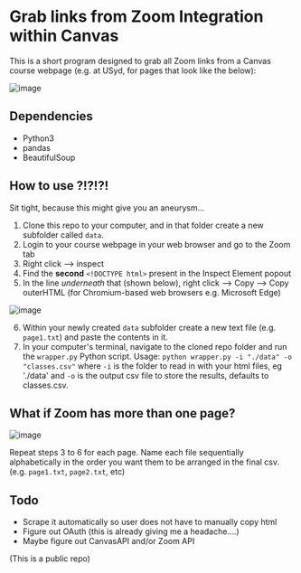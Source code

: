 # Grab links from Zoom Integration within Canvas
This is a short program designed to grab all Zoom links from a Canvas course webpage (e.g. at USyd, for pages that look like the below):

![image](https://user-images.githubusercontent.com/24475790/129573103-b68d9d36-6d06-47c3-ba60-b35ba82238ed.png)

## Dependencies
 - Python3
 - pandas
 - BeautifulSoup

## How to use ?!?!?!
Sit tight, because this might give you an aneurysm...

1. Clone this repo to your computer, and in that folder create a new subfolder called `data`.
2. Login to your course webpage in your web browser and go to the Zoom tab
3. Right click --> inspect
4. Find the **second** `<!DOCTYPE html>` present in the Inspect Element popout
5. In the line *underneath* that (shown below), right click --> Copy --> Copy outerHTML (for Chromium-based web browsers e.g. Microsoft Edge)

![image](https://user-images.githubusercontent.com/24475790/129575168-24c68e90-697e-4c20-9e8c-c0849a42eea5.png)

6. Within your newly created `data` subfolder create a new text file (e.g. `page1.txt`) and paste the contents in it.
7. In your computer's terminal, navigate to the cloned repo folder and run the `wrapper.py` Python script.
Usage: `python wrapper.py -i "./data" -o "classes.csv"` where `-i` is the folder to read in with your html files, eg './data' and `-o` is the output csv file to store the results, defaults to classes.csv.


## What if Zoom has more than one page?

![image](https://user-images.githubusercontent.com/24475790/129574340-aea0008d-ac3a-4473-9ea7-bc9e9517bbbd.png)

Repeat steps 3 to 6 for each page. Name each file sequentially alphabetically in the order you want them to be arranged in the final csv. (e.g. `page1.txt`, `page2.txt`, etc)

## Todo
 - Scrape it automatically so user does not have to manually copy html
 - Figure out OAuth (this is already giving me a headache....)
 - Maybe figure out CanvasAPI and/or Zoom API


(This is a public repo)

